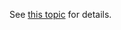 See [this topic](/concepts/35%20ASP.NET%20MVC%20Controls/40%20Visual%20Studio%20Integration/05%20Add%20or%20Upgrade%20the%20Required%20Resources%20in%20Your%20Project '/Documentation/Guide/ASP.NET_MVC_Controls/Visual_Studio_Integration/Add_or_Upgrade_the_Required_Resources_in_Your_Project/') for details.